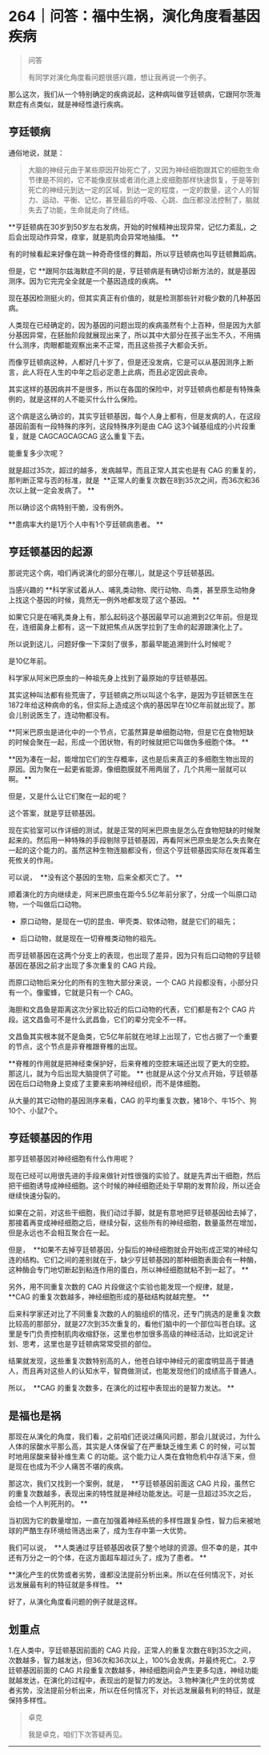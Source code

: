 # 264｜问答：福中生祸，演化角度看基因疾病

> 问答
> 
> 有同学对演化角度看问题很感兴趣，想让我再说一个例子。

那么这次，我们从一个特别确定的疾病说起，这种病叫做亨廷顿病，它跟阿尔茨海默症有点类似，就是神经性退行疾病。

## 亨廷顿病

通俗地说，就是：

> 大脑的神经元由于某些原因开始死亡了，又因为神经细胞跟其它的细胞生命节律是不同的，它不能像皮肤或者消化道上皮细胞那样快速恢复，于是等到死亡的神经元到达一定的区域，到达一定的程度，一定的数量，这个人的智力、运动、平衡、记忆，甚至最后的呼吸、心跳、血压都没法控制了，脑就失去了功能，生命就走向了终结。

 **亨廷顿病在30岁到50岁左右发病，开始的时候精神出现异常，记忆力紊乱，之后会出现动作异常，痉挛，就是肌肉会异常地抽搐。 **

有的时候看起来好像在跳一种奇奇怪怪的舞蹈，所以亨廷顿病也叫亨廷顿舞蹈病。

但是，它 **跟阿尔兹海默症不同的是，亨廷顿病是有确切诊断方法的，就是基因测序。因为它完完全全就是一个基因造成的疾病。 **

现在基因检测挺火的，但其实真正有价值的，就是检测那些针对极少数的几种基因病。

人类现在已经确定的，因为基因的问题出现的疾病虽然有个上百种，但是因为大部分基因异常，在胚胎阶段就展现出来了，所以其中大部分在孩子出生不久，不用搞什么测序，肉眼都能观察出来不正常，而且这些孩子大都会夭折。

而像亨廷顿病这种，人都好几十岁了，但是还没发病，它是可以从基因测序上断言，此人将在人生的中年之后必定患上此病，而且必定因此丧命。

其实这样的基因病并不是很多，所以在各国的保险中，对亨廷顿病也都是有特殊条例的，就是这样的人不能买什么什么保险。

这个病是这么确诊的，其实亨廷顿基因，每个人身上都有，但是发病的人，在这段基因前面有一段特殊的序列，这段特殊序列是由 CAG 这3个碱基组成的小片段重复，就是 CAGCAGCAGCAG 这么重复下去。

能重复多少次呢？

就是超过35次，超过的越多，发病越早，而且正常人其实也是有 CAG 的重复的，那判断正常与否的标准，就是  **正常人的重复次数在8到35次之间，而36次和36次以上就一定会发病了。 **

所以确诊这个病特别干脆，没有例外。

 **患病率大约是1万个人中有1个亨廷顿病患者。 **

## 亨廷顿基因的起源

那说完这个病，咱们再说演化的部分在哪儿，就是这个亨廷顿基因。

当感兴趣的 **科学家试着从人、哺乳类动物、爬行动物、鸟类，甚至原生动物身上找这个基因的时候，竟然无一例外地都发现了这个基因。 **

如果它只是在哺乳类身上有，那么起码这个基因最早可以追溯到2亿年前。但是现在，连细菌身上都有，这一下就把焦点从医学拉到了生命的起源跟演化上了。

所以说到这儿，问题好像一下深刻了很多，那最早能追溯到什么时候呢？

是10亿年前。

科学家从阿米巴原虫的一种祖先身上找到了最原始的亨廷顿基因。

其实这种叫法都有些荒唐了，亨廷顿病之所以叫这个名字，是因为亨廷顿医生在1872年给这种病命的名，但实际上造成这个病的基因早在10亿年前就出现了。那会儿别说医生了，连动物都没有。

 **阿米巴原虫是进化中的一个节点，它虽然算是单细胞动物，但是它在食物短缺的时候会聚在一起，形成一个团状物，有的时候就把它叫做伪多细胞个体。 **

 **因为凑在一起，能增加它们的生存概率，这也是后来真正的多细胞生物出现的原因。因为聚在一起更省能源，像细胞膜就不用两层了，几个共用一层就可以啊。 **

但是，又是什么让它们聚在一起的呢？

这个答案，就是亨廷顿基因。

现在实验室可以作详细的测试，就是正常的阿米巴原虫是怎么在食物短缺的时候聚起来的。然后用一种特殊的手段剔除亨廷顿基因，再看阿米巴原虫是怎么失去聚在一起的这个能力的。虽然这种生物连脑都没有，但这个亨廷顿基因实际在发挥着生死攸关的作用。

可以说，  **没有这个基因的生物，后来全都灭亡了。 **

顺着演化的方向继续走，阿米巴原虫在距今5.5亿年前分家了，分成一个叫原口动物，一个叫做后口动物。

* 原口动物，是现在一切的昆虫、甲壳类、软体动物，就是它们的祖先；

* 后口动物，就是现在一切脊椎类动物的祖先。

而亨廷顿基因在这两个分支上的表现，也出现了差异，因为只有后口动物的亨廷顿基因在基因之前才出现了多次重复的 CAG 片段。

而原口动物后来分化的所有的生物大部分来说，一个 CAG 片段都没有，小部分只有一个。像蜜蜂，它就是只有一个 CAG。

海胆和文昌鱼是距离这次分家比较近的后口动物的代表，它们都是有2个 CAG 片段。这文昌鱼可不是什么武昌鱼，它们的辈分完全不一样。

文昌鱼其实根本就不是鱼类，它5亿年前就在地球上出现了，它也占据了一个重要的节点，这个节点是非脊椎跟脊椎的出现。

 **脊椎的作用就是把神经束保护好，后来脊椎的空腔末端还出现了更大的空腔。那这儿，就为今后出现大脑提供了可能。 ** 也就是从这个分叉点开始，亨廷顿基因在后口动物身上变成了主要来影响神经组织，而不是体细胞。

从大量的其它动物的基因测序来看，CAG 的平均重复次数，猪18个、牛15个、狗10个、小鼠7个。

## 亨廷顿基因的作用

那亨廷顿基因对神经细胞有什么作用呢？

现在已经可以用很先进的手段来做针对性很强的实验了。就是先弄出干细胞，然后把干细胞诱导成神经细胞。这个时候的神经细胞还处于早期的发育阶段，所以还会继续快速分裂的。

如果在之前，对这些干细胞，我们动过手脚，就是有意地把亨廷顿基因给去掉了，那接着再变成神经细胞之后，继续分裂，这些所有的神经细胞，数量虽然在增加，但是永远也不会相互聚合在一起。

但是，  **如果不去掉亨廷顿基因，分裂后的神经细胞就会开始形成正常的神经勾连的结构。它们之间的差别就在于，缺少亨廷顿基因的那种细胞表面会有一种酶，这种酶会专门地切断起到粘连作用的蛋白，所以神经细胞就粘不到一起了。 **

另外，用不同重复次数的 CAG 片段做这个实验也能发现一个规律，就是，  **CAG 的重复次数越多，神经细胞形成的基础结构就越完整。 **

后来科学家还对比了不同重复次数的人的脑组织的情况，还专门挑选的是重复次数比较高的那部分，就是27次到35次重复的，看他们脑中的一个部位叫苍白球。这里是专门负责控制肌肉收缩舒张，这里也参加很多高级的神经活动，比如说定计划、思考，这里也是亨廷顿病常常受损的部位。

结果就发现，这些重复次数特别高的人，他苍白球中神经元的密度明显高于普通人，而且再对这些人的认知水平，智商做测试，也能发现他们的成绩高于普通人。

所以，  **CAG 的重复次数多，在演化的过程中表现出的是智力发达。 **

## 是福也是祸

那现在从演化的角度，我们看，之前咱们还说过痛风问题，那会儿就说过，为什么人体的尿酸水平那么高，其实是人体保留了在严重缺乏维生素 C 的时候，可以暂时地用尿酸来替补维生素 C 的功能。这个能力让人类在食物危机中存活下来，但是现在也成为不少人痛苦不堪的疾病。

那这次，我们又找到一个案例，就是，  **亨廷顿基因前面这 CAG 片段，虽然它的重复次数越多，表现出来的特性就是神经功能发达。可是一旦超过35次之后，会给一个人判死刑的。 **

当初因为它的数量增加，一直在加强着神经系统的多样性跟复杂性，智力后来被地球的严酷生存环境给筛选出来了，成为生存中第一大优势。

我们可以说，  **人类通过亨廷顿基因收获了整个地球的资源。但不幸的是，其中还有万分之一的个体，在这方面超车超过头了，成为了患者。 **

 **演化产生的优势或者劣势，谁都没法提前分析出来。所以在任何情况下，对长远发展最有利的特征就是多样性。 **

好了，从演化角度看问题的例子就是这样。

## 划重点

1.在人类中，亨廷顿基因前面的 CAG 片段，正常人的重复次数在8到35次之间，次数越多，智力越发达，但36次和36次以上，100%会发病，并最终死亡。
2.亨廷顿基因前面的 CAG 片段重复次数越多，神经细胞间会产生更多勾连，神经功能就越发达，在演化的过程中，表现出的是智力的发达。
3.物种演化产生的优势或者劣势，没法提前分析出来，所以在任何情况下，对长远发展最有利的特征，就是保持多样性。

> 卓克
> 
> 我是卓克，咱们下次答疑再见。

---
